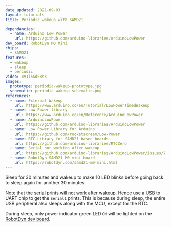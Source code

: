 ```yaml
---
date_updated: 2021-09-03
layout: tutorials
title: Periodic wakeup with SAMD21

dependancies:
  - name: Arduino Low Power
    url: https://github.com/arduino-libraries/ArduinoLowPower
dev_board: RobotDyn M0 Mini
chips:
  - SAMD21
features:
  - wakeup
  - sleep
  - periodic
video: xV1l5SdE8sk
images:
  prototype: periodic-wakeup-prototype.jpg
  schematic: periodic-wakeup-schematic.png
references:
  - name: External Wakeup
    url: https://www.arduino.cc/en/Tutorial/LowPowerTimedWakeup
  - name: Low Power library
    url: https://www.arduino.cc/en/Reference/ArduinoLowPower
  - name: ArduinoLowPower
    url: https://github.com/arduino-libraries/ArduinoLowPower
  - name: Low Power Library for Arduino
    url: https://github.com/rocketscream/Low-Power
  - name: RTC Library for SAMD21 based boards
    url: https://github.com/arduino-libraries/RTCZero
  - name: Serial not working after wakeup
    url: https://github.com/arduino-libraries/ArduinoLowPower/issues/7
  - name: RobotDyn SAMD21 M0 mini board
    url: https://robotdyn.com/samd21-m0-mini.html
---
```


Sleep for 30 minutes and wakeup to make 10 LED blinks before going back to sleep again for another 30 minutes.

Note that the [serial prints will not work after wakeup](https://github.com/arduino-libraries/ArduinoLowPower/issues/7). Hence use a USB to UART chip to get the `Serial1` prints. This is because during sleep, the entire USB peripheral also sleeps along with the MCU, except for the RTC.

During sleep, only power indicator green LED `ON` will be lighted on the [RobotDyn dev board](https://robotdyn.com/samd21-m0-mini.html).
